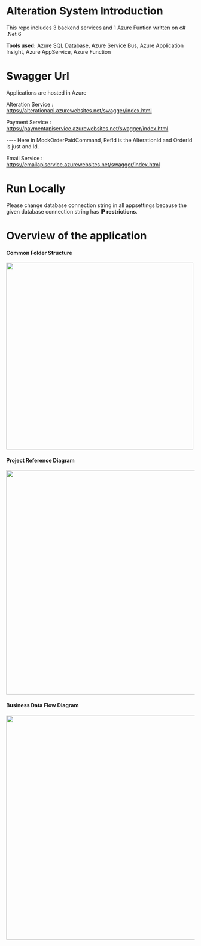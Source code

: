 # Alteration System Introduction 
This repo includes 3 backend services and 1 Azure Funtion written on c# .Net 6 

**Tools used:** Azure SQL Database, Azure Service Bus, Azure Application Insight, Azure AppService, Azure Function

# Swagger Url
Applications are hosted in Azure 

Alteration Service : https://alterationapi.azurewebsites.net/swagger/index.html

Payment Service : https://paymentapiservice.azurewebsites.net/swagger/index.html
  
---- Here in MockOrderPaidCommand, RefId is the AlterationId and OrderId is just and Id.

Email Service : https://emailapiservice.azurewebsites.net/swagger/index.html

# Run Locally
Please change database connection string in all appsettings because the given database connection string has **IP restrictions**.  

# Overview of the application
#### Common Folder Structure 
<img src="https://user-images.githubusercontent.com/62177256/157477026-7abc662a-5248-4d43-aaf5-c5b567b91cca.PNG" width="500">

#### Project Reference Diagram 
<img src="https://user-images.githubusercontent.com/62177256/157477116-fa7f6085-1fe0-43ce-9f84-80ce69f4141b.png" width="600">

#### Business Data Flow Diagram
<img src="https://user-images.githubusercontent.com/62177256/157522296-d9d72c38-507c-4559-9aa6-18a9423df5c3.png" width="600">


